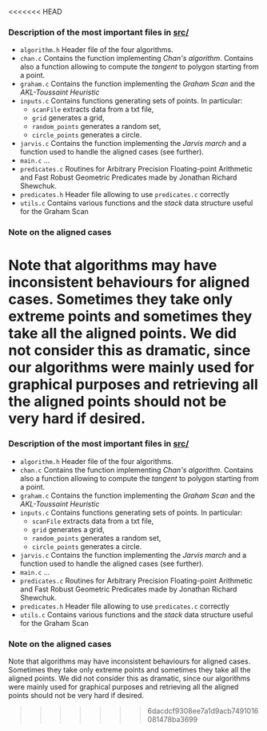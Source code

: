 <<<<<<< HEAD

### Description of the most important files in [src/](src/)

 * `algorithm.h`
Header file of the four algorithms.
 * `chan.c`
 Contains the function implementing *Chan's algorithm*. Contains also a function allowing to compute the *tangent* to polygon starting from a point.
 * `graham.c`
  Contains the function implementing the *Graham Scan* and the *AKL-Toussaint Heuristic*
 * `inputs.c` Contains functions generating sets of points. In particular:
    * `scanFile` extracts data from a txt file,
    * `grid` generates a grid,
    * `random_points` generates a random set,
    * `circle_points` generates a circle.
 * `jarvis.c` Contains the function implementing the *Jarvis march* and a function used to handle the aligned cases (see further).
 * `main.c` ...
 * `predicates.c` Routines for Arbitrary Precision Floating-point Arithmetic and Fast Robust Geometric Predicates made by Jonathan Richard Shewchuk.
 * `predicates.h` Header file allowing to use `predicates.c` correctly
 * `utils.c` Contains various functions and the *stack* data structure useful for the Graham Scan

### Note on the aligned cases

Note that algorithms may have inconsistent behaviours for aligned cases. Sometimes they take only extreme points and sometimes they take all the aligned points. We did not consider this as dramatic, since our algorithms were mainly used for graphical purposes and retrieving all the aligned points should not be very hard if desired.
=======

### Description of the most important files in [src/](src/)

 * `algorithm.h`
Header file of the four algorithms.
 * `chan.c`
 Contains the function implementing *Chan's algorithm*. Contains also a function allowing to compute the *tangent* to polygon starting from a point.
 * `graham.c`
  Contains the function implementing the *Graham Scan* and the *AKL-Toussaint Heuristic*
 * `inputs.c` Contains functions generating sets of points. In particular:
    * `scanFile` extracts data from a txt file,
    * `grid` generates a grid,
    * `random_points` generates a random set,
    * `circle_points` generates a circle.
 * `jarvis.c` Contains the function implementing the *Jarvis march* and a function used to handle the aligned cases (see further).
 * `main.c` ...
 * `predicates.c` Routines for Arbitrary Precision Floating-point Arithmetic and Fast Robust Geometric Predicates made by Jonathan Richard Shewchuk.
 * `predicates.h` Header file allowing to use `predicates.c` correctly
 * `utils.c` Contains various functions and the *stack* data structure useful for the Graham Scan

### Note on the aligned cases

Note that algorithms may have inconsistent behaviours for aligned cases. Sometimes they take only extreme points and sometimes they take all the aligned points. We did not consider this as dramatic, since our algorithms were mainly used for graphical purposes and retrieving all the aligned points should not be very hard if desired.
>>>>>>> 6dacdcf9308ee7a1d9acb7491016081478ba3699
